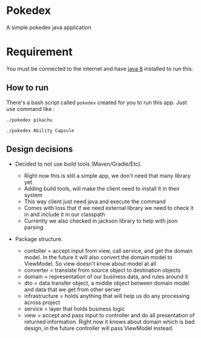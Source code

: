 # Pokedex
A simple pokedex java application

# Requirement
You must be connected to the internet and have [java 8](https://java.com/en/download/help/download_options.xml) installed to run this.

## How to run 
There's a bash script called `pokedex` created for you to run this app. Just use command like :
```
./pokedex pikachu
```
```
./pokedex Ability Capsule
```

## Design decisions 
* Decided to not use build tools (Maven/Gradle/Etc).
    * Right now this is still a simple app, we don't need that many library yet
    * Adding build tools, will make the client need to install it in their system
    * This way client just need java and execute the command
    * Comes with loss that if we need external library we need to check it in and include it in our classpath
    * Currently we also checked in jackson library to help with json parsing

* Package structure.
    * contoller = accept input from view, call service, and get the domain model. In the future it will also convert the domain model to ViewModel. So view doesn't know about model at all
    * converter = translate from source object to destination objects
    * domain = representation of our business data, and rules around it
    * dto = data transfer object, a middle object between domain model and data that we get from other server
    * infrastructure = holds anything that will help us do any processing across project
    * service = layer that holds business logic
    * view = accept and pass input to controller and do all presentation of returned information. Right now it knows about domain which is bad design, in the future controller will pass ViewModel instead.
 
 